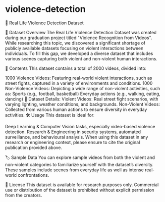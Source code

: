 # violence-detection
🎥 Real Life Violence Detection Dataset

📂 Dataset Overview
The Real Life Violence Detection Dataset was created during our graduation project titled "Violence Recognition from Videos". While researching this topic, we discovered a significant shortage of publicly available datasets focusing on violent interactions between individuals. To fill this gap, we developed a diverse dataset that includes various scenes capturing both violent and non-violent human interactions.

📄 Contents
This dataset contains a total of 2000 videos, divided into:

1000 Violence Videos: Featuring real-world violent interactions, such as street fights, captured in a variety of environments and conditions.
1000 Non-Violence Videos: Depicting a wide range of non-violent activities, such as:
Sports (e.g., football, basketball)
Everyday actions (e.g., walking, eating, dancing)
📝 Dataset Details:
Violent Videos: Real street fight scenarios, with varying lighting, weather conditions, and backgrounds.
Non-Violent Videos: Collected from various human actions to ensure diversity in everyday activities.
🛠️ Usage
This dataset is ideal for:

Deep Learning & Computer Vision tasks, especially video-based violence detection.
Research & Engineering in security systems, automated surveillance, and behavioural analysis.
When using this dataset in any research or engineering context, please ensure to cite the original publication provided above.

🏷️ Sample Data
You can explore sample videos from both the violent and non-violent categories to familiarize yourself with the dataset’s diversity. These samples include scenes from everyday life as well as intense real-world confrontations.

🔗 License
This dataset is available for research purposes only. Commercial use or distribution of the dataset is prohibited without explicit permission from the creators.

